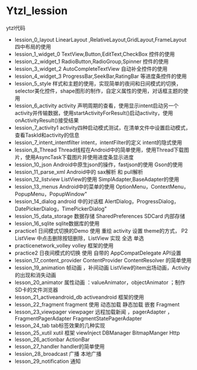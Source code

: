 # Ytzl_lession
ytzl代码

- lession_0_layout    LinearLayout ,RelativeLayout,GridLayout,FrameLayout 四中布局的使用
- lession_1_widget_0  TextView,Button,EditText,CheckBox 控件的使用
- lession_2_widget_1  RadioButton,RadioGroup,Spinner 控件的使用 
- lession_3_widget_2 AutoCompleteTextView 自动补全控件的使用
- lession_4_widget_3  ProgressBar,SeekBar,RatingBar 等进度条控件的使用
- lession_5_style     样式和主题的使用，实现简单的夜间和日间模式的切换，selector美化控件，shape图形的制作，自定义属性的使用，对话框主题的使用
- lession_6_activity  activity 声明周期的查看，使用显示intent启动另一个activity并传输数据，使用startActivityForResult()启动activity，使用onActivityResult()接受结果 
- lession_7_activity1 activity四种启动模式测试，在清单文件中设置启动模式，查看TaskId和activity的信息
- lession_7_intent_intentfilter  intent，intentFilter的定义 intent的隐式使用 
- lession_8_Thread   Thread线程在Android中的简单使用，使用Thread下载图片，使用AsyncTask下载图片并使用进度条显示进度
- lession_10_json     Android中原生json的操作，fastjson的使用 Gson的使用
- lession_11_parse_xml   Android中的 sax解析 和 pull解析
- lession_12_listview  ListView的使用 SimplAdapter,BaseAdapter的使用 
- lession_13_menus	Android中的菜单的使用 OptionMenu，ContextMenu，PopupMenu，PopupWindow"
- lession_14_dialog	android 中的对话框 AlertDialog，ProgressDialog，DatePickerDialog，TimePickerDialog"
- lession_15_data_storage	数据存储 SharedPreferences SDCard  内部存储
- lession_16_sqlite		sqlite数据库的使用
- practice1		日间模式切换的Demo 使用 重绘 activity 设置 theme的方式， P2 ListView 中点击删除按钮删除，ListView 实现 全选 单选
- practicenetwork_volley	volley 框架的使用
- practice2       日夜间模式的切换 使用 自带的 AppCompatDelegate  API设置
- lession_17_content_provider  ContentProvider  ContentResolver 的简单使用
- lession_19_animation		帧动画 ，补间动画 ListView的item出场动画，Activity的出现和消失动画
- lesson_20_animator        属性动画 ：valueAnimator，objectAnimator ；制作SD卡的文件浏览器
- lesson_21_activeandroid_db    activeandroid 框架的使用
- lesson_22_fragment       fragment 使用 动态加载 静态加载 嵌套 Fragment
- lesson_23_viewpager        viewpager 远程加载新闻 ，pagerAdapter ，FragmentPagerAdapter FragmentStatePagerAdapter
- lesson_24_tab    tab标签效果的几种实现
- lesson_25_xutil       xutil 框架 viewInject  DBManager BitmapManger Http
- lesson_26_actionbar  ActionBar
- lesson_27_handler   handler的简单使用
- lession_28_broadcast  广播 本地广播
- lesson_29_notification  通知
